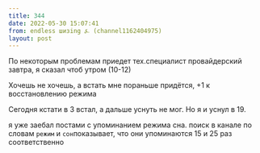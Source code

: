 ```yaml
---
title: 344
date: 2022-05-30 15:07:41
from: endless шизing ⍼ (channel1162404975)
layout: post
---
```


По некоторым проблемам приедет тех.специалист провайдерский завтра, я сказал чтоб утром (10-12)

Хочешь не хочешь, а встать мне пораньше придётся, +1 к восстановлению режима

Сегодня кстати в 3 встал, а дальше уснуть не мог. Но я и уснул в 19.

я уже заебал постами с упоминанием режима сна. поиск в канале по словам `режим` и `сон`показывает, что они упоминаются 15 и 25 раз соответственно
